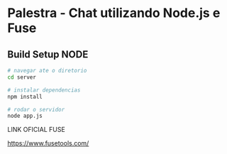 # Palestra - Chat utilizando Node.js e Fuse

## Build Setup NODE

``` bash
# navegar ate o diretorio
cd server

# instalar dependencias
npm install

# rodar o servidor
node app.js
```
LINK OFICIAL FUSE

https://www.fusetools.com/
